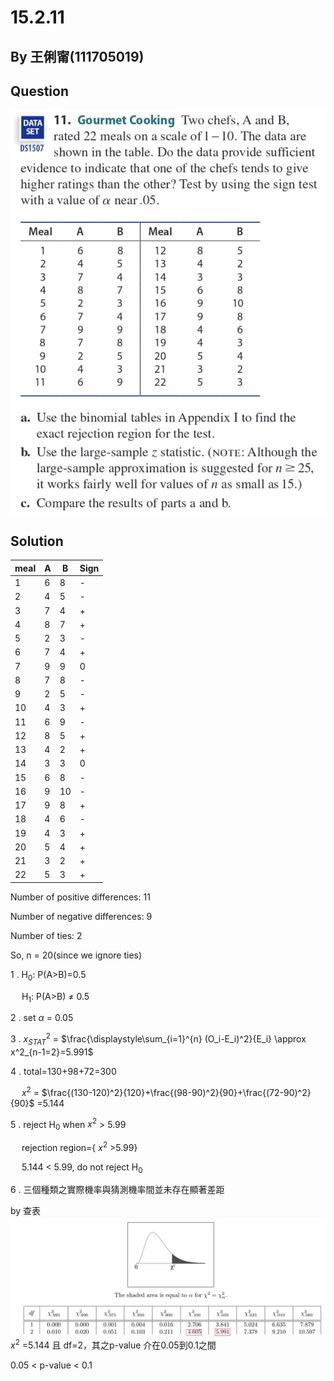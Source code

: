 # 15.2.11

## By 王俐甯(111705019)

## Question
![image](https://github.com/HWTeng-Course/202402-Statistics/blob/main/Images/IMG_2445.jpg?raw=true)

## Solution

| meal         | A                   | B                   | Sign           |
| ------------ | ------------------- | ------------------- | -------------- | 
| 1            | 6                   | 8                   | -              |
| 2            | 4                   | 5                   | -              |
| 3            | 7                   | 4                   | +              |
| 4            | 8                   | 7                   | +              |
| 5            | 2                   | 3                   | -              |
| 6            | 7                   | 4                   | +              |
| 7            | 9                   | 9                   | 0              |
| 8            | 7                   | 8                   | -              |
| 9            | 2                   | 5                   | -              |
| 10           | 4                   | 3                   | +              |
| 11           | 6                   | 9                   | -              |
| 12           | 8                   | 5                   | +              |
| 13           | 4                   | 2                   | +              |
| 14           | 3                   | 3                   | 0              |
| 15           | 6                   | 8                   | -              |
| 16           | 9                   | 10                  | -              |
| 17           | 9                   | 8                   | +              |
| 18           | 4                   | 6                   | -              |
| 19           | 4                   | 3                   | +              |
| 20           | 5                   | 4                   | +              |
| 21           | 3                   | 2                   | +              |
| 22           | 5                   | 3                   | +              |

Number of positive differences: 11

Number of negative differences: 9

Number of ties: 2

So, n = 20(since we ignore ties)

 1 .
 H<sub>0</sub>: P(A>B)=0.5
 
 &emsp;
 H<sub>1</sub>: P(A>B) $\neq$ 0.5

2 . set $\alpha$ = 0.05

3 . $x^2_{STAT}$ = $\frac{\displaystyle\sum_{i=1}^{n} (O_i-E_i)^2}{E_i} \approx x^2_{n-1=2}=5.991$ 

4 . total=130+98+72=300

&emsp;
$x^2$ = $\frac{(130-120)^2}{120}+\frac{(98-90)^2}{90}+\frac{(72-90)^2}{90}$ =5.144

5 . reject H<sub>0</sub> when $x^2$ > 5.99

&emsp;
rejection region={ $x^2$ >5.99}

&emsp;
5.144 < 5.99, do not reject H<sub>0</sub>

6 . 三個種類之實際機率與猜測機率間並未存在顯著差距




by 查表
![image](https://github.com/HWTeng-Course/202402-Statistics/blob/main/Images/%E8%9E%A2%E5%B9%95%E6%93%B7%E5%8F%96%E7%95%AB%E9%9D%A2%202024-05-04%20141023.png?raw=true)
$x^2$ =5.144 且 df=2，其之p-value 介在0.05到0.1之間

0.05 < p-value < 0.1  
